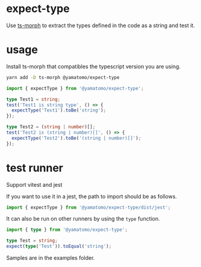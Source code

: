 # expect-type

Use [ts-morph](https://github.com/dsherret/ts-morph) to extract the types defined in the code as a string and test it.

# usage

Install ts-morph that compatibles the typescript version you are using.

```bash
yarn add -D ts-morph @yamatomo/expect-type
```

```typescript
import { expectType } from '@yamatomo/expect-type';

type Test1 = string;
test('Test1 is string type', () => {
  expectType('Test1').toBe('string');
});

type Test2 = (string | number)[];
test('Test2 is (string | number)[]', () => {
  expectType('Test2').toBe('(string | number)[]');
});
```

# test runner

Support vitest and jest

If you want to use it in a jest, the path to import should be as follows.

```typescript
import { expectType } from '@yamatomo/expect-type/dist/jest';
```

It can also be run on other runners by using the `type` function.

```typescript
import { type } from '@yamatomo/expect-type';

type Test = string;
expect(type('Test')).toEqual('string');
```

Samples are in the examples folder.
